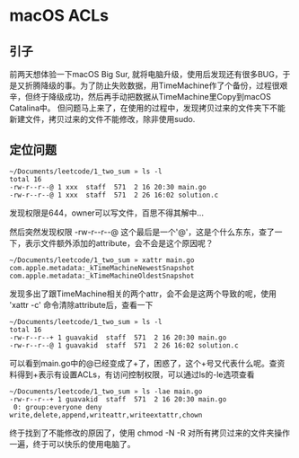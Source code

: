 # macOS ACLs

## 引子

前两天想体验一下macOS Big Sur, 就将电脑升级，使用后发现还有很多BUG，于是又折腾降级的事。为了防止失败数据，用TimeMachine作了个备份，过程很艰辛，但终于降级成功，然后再手动把数据从TimeMachine里Copy到macOS Catalina中。
但问题马上来了，在使用的过程中，发现拷贝过来的文件夹下不能新建文件，拷贝过来的文件不能修改，除非使用sudo.


## 定位问题

```shell
~/Documents/leetcode/1_two_sum » ls -l
total 16
-rw-r--r--@ 1 xxx  staff  571  2 16 20:30 main.go
-rw-r--r--@ 1 xxx  staff  571  2 26 16:02 solution.c

```
发现权限是644，owner可以写文件，百思不得其解中...

然后突然发现权限 -rw-r--r--@ 这个最后是一个'@'，这是个什么东东，查了一下，表示文件额外添加的attribute，会不会是这个原因呢？

```shell
~/Documents/leetcode/1_two_sum » xattr main.go
com.apple.metadata:_kTimeMachineNewestSnapshot
com.apple.metadata:_kTimeMachineOldestSnapshot
```

发现多出了跟TimeMachine相关的两个attr，会不会是这两个导致的呢，使用 'xattr -c' 命令清除attribute后，查看一下
```shell
~/Documents/leetcode/1_two_sum » ls -l
total 16
-rw-r--r--+ 1 guavakid  staff  571  2 16 20:30 main.go
-rw-r--r--@ 1 guavakid  staff  571  2 26 16:02 solution.c
```

可以看到main.go中的@已经变成了+了，困惑了，这个+号又代表什么呢。查资料得到+表示有设置ACLs，有访问控制权限，可以通过ls的-le选项查看

```shell
~/Documents/leetcode/1_two_sum » ls -lae main.go
-rw-r--r--+ 1 guavakid  staff  571  2 16 20:30 main.go
 0: group:everyone deny write,delete,append,writeattr,writeextattr,chown
```

终于找到了不能修改的原因了，使用 chmod -N -R 对所有拷贝过来的文件夹操作一遍，终于可以快乐的使用电脑了。

